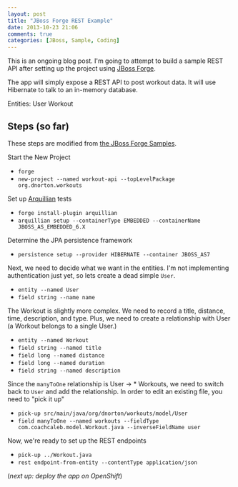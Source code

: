 ```yaml
---
layout: post
title: "JBoss Forge REST Example"
date: 2013-10-23 21:06
comments: true
categories: [JBoss, Sample, Coding] 
---
```


This is an ongoing blog post. I'm going to attempt to build a sample REST API after setting up the project using [JBoss Forge][1].

The app will simply expose a REST API to post workout data. It will use Hibernate to talk to an in-memory database.

Entities:
	User
	Workout

## Steps (so far)

These steps are modified from [the JBoss Forge Samples](http://forge.jboss.org/docs/using/samples.html).

Start the New Project

* `forge`
* `new-project --named workout-api --topLevelPackage org.dnorton.workouts`

Set up [Arquillian][2] tests

* `forge install-plugin arquillian`
* `arquillian setup --containerType EMBEDDED --containerName JBOSS_AS_EMBEDDED_6.X`

Determine the JPA persistence framework

* `persistence setup --provider HIBERNATE --container JBOSS_AS7`

Next, we need to decide what we want in the entities. I'm not implementing authentication just yet, so lets create a dead simple `User`.

* `entity --named User`
* `field string --name name`

The Workout is slightly more complex. We need to record a title, distance, time, description, and type. Plus, we need to create a relationship with User (a Workout belongs to a single User.)

* `entity --named Workout`
* `field string --named title`
* `field long --named distance`
* `field long --named duration`
* `field string --named description`

Since the `manyToOne` relationship is User -> * Workouts, we need to switch back to `User` and add the relationship. In order to edit an existing file, you need to "pick it up"

* `pick-up src/main/java/org/dnorton/workouts/model/User`
* `field manyToOne --named workouts --fieldType com.coachcaleb.model.Workout.java --inverseFieldName user`

Now, we're ready to set up the REST endpoints

* `pick-up ../Workout.java`
* `rest endpoint-from-entity --contentType application/json`

(_next up: deploy the app on OpenShift_)

[1]: http://forge.jboss.org/# "JBoss Forge"
[2]: http://arquillian.org/ "Arquillian"
[3]: http://vimeo.com/29755371 "JBoss Forge and Openshift video"
